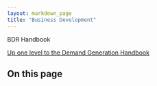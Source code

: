 ```yaml
---
layout: markdown_page
title: "Business Development"
---
```

BDR Handbook

[Up one level to the Demand Generation Handbook](/handbook/marketing/demand-generation/)    

## On this page
